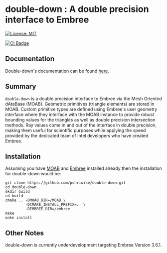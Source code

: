 # double-down : A double precision interface to Embree

[![License: MIT](https://img.shields.io/badge/License-MIT-yellow.svg)](https://opensource.org/licenses/MIT)

[![CI Badge](https://github.com/pshriwise/double-down/workflows/Double%20Down%20CI/badge.svg)](https://github.com/pshriwise/double-down/actions?query=workflow%3A%22Double+Down+CI%22)


## Documentation

Double-down's documentation can be found [here](https://double-down.readthedocs.io/en/latest/).


## Summary

`double-down` is a double precision interface to Embree via the Mesh Oriented dAtaBase (MOAB). Geometric primitives (triangle elements) are stored in MOAB. Custom primitive types are defined using Embree's user geometry interface where they interface with the MOAB instance to provide robust bounding values for the triangles as well as double precision intersection methods. Ray values come in and out of the interface in double precision, making them useful for scientific purposes while applying the speed provided by the dedicated team of Intel developers who have created Embree.

## Installation

Assuming you have [MOAB](https://bitbucket.org/fathomteam/moab.git) and
[Embree](https://github.com/embree/embree) installed already then the
installation for double-down would be:

```
git clone https://github.com/pshriwise/double-down.git
cd double-down
mkdir build
cd build
cmake .. -DMOAB_DIR=/MOAB \
         -DCMAKE_INSTALL_PREFIX=.. \
         -DEMBREE_DIR=/embree
make
make install

```

## Other Notes

double-down is currently underdevelopment targeting Embree Version 3.6.1.
